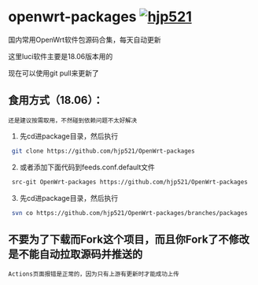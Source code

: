 # openwrt-packages [![hjp521](https://img.shields.io/badge/Fork-hjp521-blue.svg?style=flat&logo=appveyor)](https://github.com/hjp521) 
国内常用OpenWrt软件包源码合集，每天自动更新


这里luci软件主要是18.06版本用的


现在可以使用git pull来更新了


## 食用方式（18.06）：
`还是建议按需取用，不然碰到依赖问题不太好解决`
1. 先cd进package目录，然后执行
```bash
 git clone https://github.com/hjp521/OpenWrt-packages
```
2. 或者添加下面代码到feeds.conf.default文件
```bash
 src-git OpenWrt-packages https://github.com/hjp521/OpenWrt-packages
```
3. 先cd进package目录，然后执行
```bash
 svn co https://github.com/hjp521/OpenWrt-packages/branches/packages
```

## 不要为了下载而Fork这个项目，而且你Fork了不修改是不能自动拉取源码并推送的
`Actions页面报错是正常的，因为只有上游有更新时才能成功上传`
